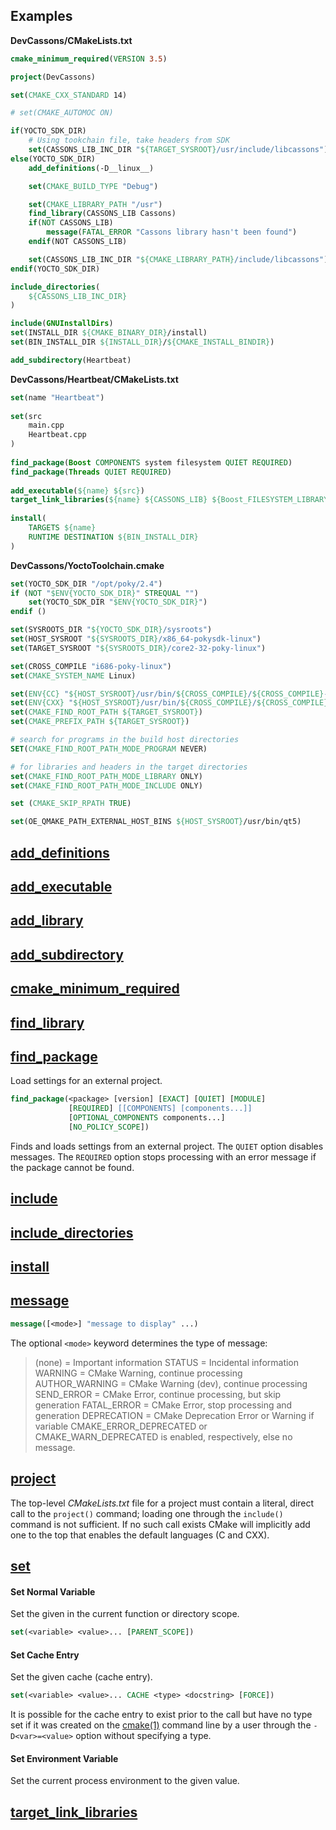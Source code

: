 ## Examples

**DevCassons/CMakeLists.txt**

```cmake
cmake_minimum_required(VERSION 3.5)

project(DevCassons)

set(CMAKE_CXX_STANDARD 14)

# set(CMAKE_AUTOMOC ON)

if(YOCTO_SDK_DIR)
    # Using tookchain file, take headers from SDK
    set(CASSONS_LIB_INC_DIR "${TARGET_SYSROOT}/usr/include/libcassons")
else(YOCTO_SDK_DIR)
    add_definitions(-D__linux__)

    set(CMAKE_BUILD_TYPE "Debug")

    set(CMAKE_LIBRARY_PATH "/usr")
    find_library(CASSONS_LIB Cassons)
    if(NOT CASSONS_LIB)
        message(FATAL_ERROR "Cassons library hasn't been found")
    endif(NOT CASSONS_LIB)

    set(CASSONS_LIB_INC_DIR "${CMAKE_LIBRARY_PATH}/include/libcassons")
endif(YOCTO_SDK_DIR)

include_directories(
    ${CASSONS_LIB_INC_DIR}
)

include(GNUInstallDirs)
set(INSTALL_DIR ${CMAKE_BINARY_DIR}/install)
set(BIN_INSTALL_DIR ${INSTALL_DIR}/${CMAKE_INSTALL_BINDIR})

add_subdirectory(Heartbeat)
```

**DevCassons/Heartbeat/CMakeLists.txt**

```cmake
set(name "Heartbeat")                                                                                                      
                                                                                                                           
set(src                                                                                                                    
    main.cpp                                                                                                               
    Heartbeat.cpp                                                                                                          
)                                                                                                                          
                                                                                                                           
find_package(Boost COMPONENTS system filesystem QUIET REQUIRED)                                                            
find_package(Threads QUIET REQUIRED)                                                                                       
                                                                                                                           
add_executable(${name} ${src})                                                                                             
target_link_libraries(${name} ${CASSONS_LIB} ${Boost_FILESYSTEM_LIBRARY} ${Boost_SYSTEM_LIBRARY} ${CMAKE_THREAD_LIBS_INIT})
                                                                                                                           
install(                                                                                                                   
    TARGETS ${name}                                                                                                        
    RUNTIME DESTINATION ${BIN_INSTALL_DIR}                                                                                 
)                                                                                                                          
```

**DevCassons/YoctoToolchain.cmake**

```cmake
set(YOCTO_SDK_DIR "/opt/poky/2.4")
if (NOT "$ENV{YOCTO_SDK_DIR}" STREQUAL "")
    set(YOCTO_SDK_DIR "$ENV{YOCTO_SDK_DIR}")
endif ()

set(SYSROOTS_DIR "${YOCTO_SDK_DIR}/sysroots")
set(HOST_SYSROOT "${SYSROOTS_DIR}/x86_64-pokysdk-linux")
set(TARGET_SYSROOT "${SYSROOTS_DIR}/core2-32-poky-linux")

set(CROSS_COMPILE "i686-poky-linux")
set(CMAKE_SYSTEM_NAME Linux)

set(ENV{CC} "${HOST_SYSROOT}/usr/bin/${CROSS_COMPILE}/${CROSS_COMPILE}-gcc -m32 -march=core2 -mtune=core2 -msse3 -mfpmath=sse --sysroot=${TARGET_SYSROOT}")
set(ENV{CXX} "${HOST_SYSROOT}/usr/bin/${CROSS_COMPILE}/${CROSS_COMPILE}-g++ -m32 -march=core2 -mtune=core2 -msse3 -mfpmath=sse --sysroot=${TARGET_SYSROOT}")
set(CMAKE_FIND_ROOT_PATH ${TARGET_SYSROOT})
set(CMAKE_PREFIX_PATH ${TARGET_SYSROOT})

# search for programs in the build host directories
SET(CMAKE_FIND_ROOT_PATH_MODE_PROGRAM NEVER)

# for libraries and headers in the target directories
set(CMAKE_FIND_ROOT_PATH_MODE_LIBRARY ONLY)
set(CMAKE_FIND_ROOT_PATH_MODE_INCLUDE ONLY)

set (CMAKE_SKIP_RPATH TRUE)

set(OE_QMAKE_PATH_EXTERNAL_HOST_BINS ${HOST_SYSROOT}/usr/bin/qt5)
```

## [add_definitions](https://cmake.org/cmake/help/v3.10/command/add_definitions.html)
## [add_executable](https://cmake.org/cmake/help/v3.10/command/add_executable.html)
## [add_library](https://cmake.org/cmake/help/v3.10/command/add_library.html)
## [add_subdirectory](https://cmake.org/cmake/help/v3.10/command/add_subdirectory.html)
## [cmake_minimum_required](https://cmake.org/cmake/help/v3.10/command/cmake_minimum_required.html)
## [find_library](https://cmake.org/cmake/help/v3.10/command/find_library.html)
## [find_package](https://cmake.org/cmake/help/v3.10/command/find_package.html)

Load settings for an external project.

```cmake
find_package(<package> [version] [EXACT] [QUIET] [MODULE]
             [REQUIRED] [[COMPONENTS] [components...]]
             [OPTIONAL_COMPONENTS components...]
             [NO_POLICY_SCOPE])
```

Finds and loads settings from an external project. The `QUIET` option disables messages. The `REQUIRED` option stops processing with an error message if the package cannot be found.

## [include](https://cmake.org/cmake/help/v3.10/command/include.html)
## [include_directories](https://cmake.org/cmake/help/v3.10/command/include_directories.html)
## [install](https://cmake.org/cmake/help/v3.10/command/install.html)
## [message](https://cmake.org/cmake/help/v3.10/command/message.html)

```cmake
message([<mode>] "message to display" ...)
```

The optional `<mode>` keyword determines the type of message:
> (none)         = Important information
STATUS         = Incidental information
WARNING        = CMake Warning, continue processing
AUTHOR_WARNING = CMake Warning (dev), continue processing
SEND_ERROR     = CMake Error, continue processing,
                              but skip generation
FATAL_ERROR    = CMake Error, stop processing and generation
DEPRECATION    = CMake Deprecation Error or Warning if variable
                 CMAKE_ERROR_DEPRECATED or CMAKE_WARN_DEPRECATED
                 is enabled, respectively, else no message.

## [project](https://cmake.org/cmake/help/v3.10/command/project.html)

The top-level *CMakeLists.txt* file for a project must contain a literal, direct call to the `project()` command; loading one through the `include()` command is not sufficient. If no such call exists CMake will implicitly add one to the top that enables the default languages (C and CXX).

## [set](https://cmake.org/cmake/help/v3.10/command/set.html)

#### Set Normal Variable

Set the given <variable> in the current function or directory scope.

```cmake
set(<variable> <value>... [PARENT_SCOPE])
```

#### Set Cache Entry

Set the given cache <variable> (cache entry).

```cmake
set(<variable> <value>... CACHE <type> <docstring> [FORCE])
```

It is possible for the cache entry to exist prior to the call but have no type set if it was created on the [cmake(1)](https://cmake.org/cmake/help/v3.10/manual/cmake.1.html#manual:cmake(1)) command line by a user through the `-D<var>=<value>` option without specifying a type.

#### Set Environment Variable

Set the current process environment <variable> to the given value.

## [target_link_libraries](https://cmake.org/cmake/help/v3.10/command/target_link_libraries.html)
